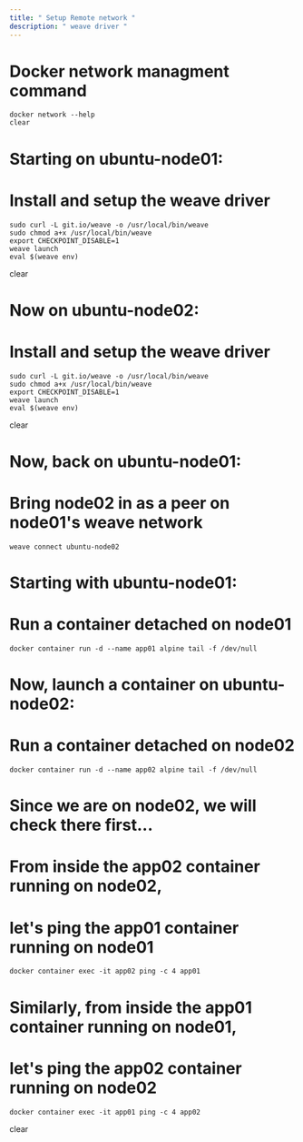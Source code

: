 ```yaml
---
title: " Setup Remote network "
description: " weave driver "
---
```


# Docker network managment command

```
docker network --help
clear
```

# Starting on ubuntu-node01:
# Install and setup the weave driver

```
sudo curl -L git.io/weave -o /usr/local/bin/weave
sudo chmod a+x /usr/local/bin/weave
export CHECKPOINT_DISABLE=1
weave launch
eval $(weave env)
```

clear

# Now on ubuntu-node02:
# Install and setup the weave driver
```
sudo curl -L git.io/weave -o /usr/local/bin/weave
sudo chmod a+x /usr/local/bin/weave
export CHECKPOINT_DISABLE=1
weave launch
eval $(weave env)
```
clear

# Now, back on ubuntu-node01:
# Bring node02 in as a peer on node01's weave network
```
weave connect ubuntu-node02
```
# Starting with ubuntu-node01:
# Run a container detached on node01
```
docker container run -d --name app01 alpine tail -f /dev/null
```
# Now, launch a container on ubuntu-node02:
# Run a container detached on node02
```
docker container run -d --name app02 alpine tail -f /dev/null
```
# Since we are on node02, we will check there first...
# From inside the app02 container running on node02,
#    let's ping the app01 container running on node01
```
docker container exec -it app02 ping -c 4 app01
```
# Similarly, from inside the app01 container running on node01,
#   let's ping the app02 container running on node02
```
docker container exec -it app01 ping -c 4 app02
```
clear
